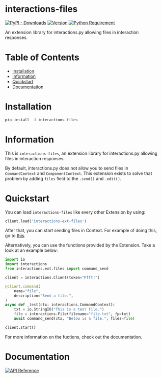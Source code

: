 # interactions-files

[![PyPI - Downloads](https://img.shields.io/pypi/dm/interactions-files?color=blue&style=for-the-badge)](https://pypi.org/project/interactions-files/)
[![Version](https://img.shields.io/pypi/v/interactions-files?color=blue&style=for-the-badge)](https://pypi.org/project/interactions-files/)
[![Python Requirement](https://img.shields.io/pypi/pyversions/interactions-files?color=blue&style=for-the-badge)](https://pypi.org/project/interactions-files/)

An extension library for interactions.py allowing files in interaction responses.

# Table of Contents

- [Installation](#installation)
- [Information](#information)
- [Quickstart](#quickstart)
- [Documentation](#documentation)

# Installation

```bash
pip install -U interactions-files
```
# Information

This is `interactions-files`, an extension library for interactions.py allowing files in interaction responses.

By default, interactions.py does not allow you to send files in `CommandContext` and `ComponentContext`. This extension exists to solve that problem by adding `files` field to the `.send()` and `.edit()`.

# Quickstart

You can load `interactions-files` like every other Extension by using:
```py
client.load('interactions-ext-files')
```

After that, you can start sending files in Context. For example of doing this, go to [this](./examples).

Alternatively, you can use the functions provided by the Extension. Take a look at an example below:
```py
import io
import interactions
from interactions.ext.files import command_send

client = interactions.Client(token="Pfft!")

@client.command(
    name="file",
    description="Send a file.",
)
async def _test(ctx: interactions.CommandContext):
    txt = io.StringIO("This is a text file.")
    file = interactions.File(filename="file.txt", fp=txt)
    await command_send(ctx, "Below is a file.", files=file)

client.start()
```

For more information on the fuctions, check out the documentation.

# Documentation

[![API Reference](https://img.shields.io/badge/API-Reference-blue.svg?color=blue&style=for-the-badge)](./API-Reference)
